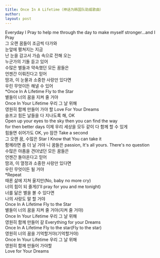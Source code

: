 ```yaml
---
title: Once In A Lifetime（神话为韩国队助威歌曲） 
author:
layout: post
---
```

<p>Everyday I Pray to help me through the day to make myself stronger...and I Pray<br />
그 오랜 꿈들이 조금씩 다가와<br />
눈앞에 펼쳐지는 지금<br />
난 눈을 감고서 가슴 속으로 전해 오는<br />
누군가의 기돌 듣고 있어<br />
수많은 별들과 약속했던 모든 꿈들은<br />
언젠간 이뤄진다고 믿어<br />
땀과, 이 눈물과 소중한 사랑만 있다면<br />
우린 무엇이든 해낼 수 있어<br />
 *Once In A Lifetime Fly to the Star<br />
별들이 너의 꿈을 지켜 줄 거야<br />
Once In Your Lifetime 우리 그 날 위해<br />
영원히 함께 만들어 가야 할 Love For Your Dreams<br />
슬프고 힘든 날들을 다 지나도록 해, OK<br />
Open up your eyes to the sky then you can find the way<br />
for then better days 이제 우리 세상을 모두 같이 다 함께 할 수 있게<br />
힘들면 쉬어가도 OK, yo 잠깐 Take a second<br />
그 오랜 꿈, 수많은 Star I Know that You can take it<br />
함께라면 좀 더 날 거야 니 꿈들은 passion, It's all yours. There's no question<br />
수많은 아픔을 견뎌냈던 모든 꿈들은<br />
언젠간 돌아온다고 믿어<br />
땀과, 이 열정과 소중한 사랑만 있다면<br />
우린 무엇이든 될 거야<br />
*Repeat<br />
때론 삶에 지쳐 울지만(No, baby no more cry)<br />
너의 힘이 되 줄게(I'll pray for you and me tonight)<br />
너를 닮은 별을 볼 수 있다면<br />
나의 사랑도 말 할 거야<br />
Once In A Lifetime Fly to the Star<br />
별들이 너의 꿈을 지켜 줄 거야(지켜 줄 거야)<br />
Once In Your Lifetime 우리 그 날 위해<br />
영원히 함께 만들어 갈 Everything for your Dreams<br />
Once In A Lifetime Fly to the star(Fly to the star)<br />
영원히 너의 꿈을 기억할거야(기억할거야)<br />
Once In Your Lifetime 우리 그 날 위해<br />
영원히 함께 만들어 가야할<br />
Love for Your Dreams</p>
